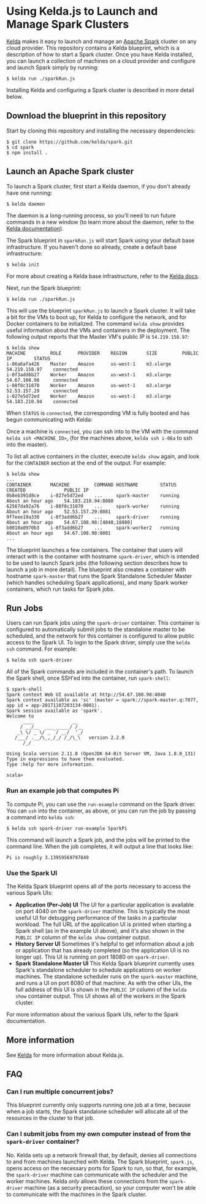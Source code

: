 # Using Kelda.js to Launch and Manage Spark Clusters

[Kelda](http://docs.kelda.io) makes it easy to launch and manage an
[Apache Spark](http://spark.apache.org) cluster on any cloud provider. This
repository contains a Kelda blueprint, which is a description of how to start
a Spark cluster. Once you have Kelda installed, you can launch a collection of
machines on a cloud provider and configure and launch Spark simply by running:

```console
$ kelda run ./sparkRun.js
```

Installing Kelda and configuring a Spark cluster is described in more detail
below.

## Download the blueprint in this repository

Start by cloning this repository and installing the necessary dependencies:

```console
$ git clone https://github.com/kelda/spark.git
$ cd spark
$ npm install .
```

## Launch an Apache Spark cluster

To launch a Spark cluster, first start a Kelda daemon, if you don't already have
one running:

```console
$ kelda daemon
```

The daemon is a long-running process, so you'll need to run future commands in
a new window (to learn more about the daemon, refer to
the [Kelda documentation](http://docs.kelda.io)).

The Spark blueprint in `sparkRun.js` will start Spark using your default base
infrastructure.  If you haven't done so already, create a default base
infrastructure:

```console
$ kelda init
```

For more about creating a Kelda base infrastructure, refer to the
[Kelda docs](http://docs.kelda.io).

Next, run the Spark blueprint:

```console
$ kelda run ./sparkRun.js
```

This will use the blueprint `sparkRun.js` to launch a Spark cluster. It will take a
bit for the VMs to boot up, for Kelda to
configure the network, and for Docker containers to be initialized. The command
`kelda show` provides useful information about the VMs and containers in the
deployment. The following output reports that the Master VM's public IP is
`54.219.158.97`:

```
$ kelda show
MACHINE         ROLE      PROVIDER    REGION       SIZE         PUBLIC IP        STATUS
i-06a6afa426    Master    Amazon      us-west-1    m3.xlarge    54.219.158.97    connected
i-0f3add6b27    Worker    Amazon      us-west-1    m3.xlarge    54.67.108.98     connected
i-08f8c31070    Worker    Amazon      us-west-1    m3.xlarge    52.53.157.29     connected
i-027e5d72ed    Worker    Amazon      us-west-1    m3.xlarge    54.183.210.94    connected
```

When `STATUS` is `connected`, the corresponding VM is fully booted and has begun
communicating with Kelda:

Once a machine is `connected`, you can ssh into to the VM with the command
`kelda ssh <MACHINE_ID>`, (for the machines above, `kelda ssh i-06a` to ssh into
the master).

To list all active containers in the cluster, execute `kelda show` again, and
look for the `CONTAINER` section at the end of the output.  For example:

```
$ kelda show
...
CONTAINER       MACHINE         COMMAND HOSTNAME        STATUS     CREATED              PUBLIC IP
0b8eb391d8ce    i-027e5d72ed    ...     spark-master    running    About an hour ago    54.183.210.94:8080
62567da92a76    i-08f8c31070    ...     spark-worker    running    About an hour ago    52.53.157.29:8081
9f7eee19a330    i-0f3add6b27    ...     spark-driver    running    About an hour ago    54.67.108.98:[4040,18080]
b8010a0970b3    i-0f3add6b27    ...     spark-worker2   running    About an hour ago    54.67.108.98:8081
...
```

The blueprint launches a few containers.  The container that users will interact with
is the container with hostname `spark-driver`, which is intended to be used to launch
Spark jobs (the following section describes how to launch a job in more detail). The
blueprint also creates a container with hostname `spark-master` that runs the Spark
Standalone Scheduler Master (which handles scheduling Spark applications), and many
Spark worker containers, which run tasks for Spark jobs.

## Run Jobs

Users can run Spark jobs using the `spark-driver` container.  This container is configured
to automatically submit jobs to the standalone master to be scheduled, and the network
for this container is configured to allow public access to the Spark UI.  To login to the
Spark driver, simply use the `kelda ssh` command.  For example:

```console
$ kelda ssh spark-driver
```

All of the Spark commands are included in the container's path.  To launch the Spark shell,
once SSH'ed into the container, run `spark-shell`:

```console
$ spark-shell
Spark context Web UI available at http://54.67.108.98:4040
Spark context available as 'sc' (master = spark://spark-master.q:7077, app id = app-20171107203134-0001).
Spark session available as 'spark'.
Welcome to
      ____              __
     / __/__  ___ _____/ /__
    _\ \/ _ \/ _ `/ __/  '_/
   /___/ .__/\_,_/_/ /_/\_\   version 2.2.0
      /_/

Using Scala version 2.11.8 (OpenJDK 64-Bit Server VM, Java 1.8.0_131)
Type in expressions to have them evaluated.
Type :help for more information.

scala>
```

### Run an example job that computes Pi

To compute Pi, you can use the `run-example` command on the Spark driver.
You can `ssh` into the container, as above, or you can run the job by passing a
command into `kelda ssh`:

```console
$ kelda ssh spark-driver run-example SparkPi
```

This command will launch a Spark job, and the jobs will be printed to
the command line.  When the job completes, it will output a line that
looks like:

```console
Pi is roughly 3.13959569797849
```

### Use the Spark UI

The Kelda Spark blueprint opens all of the ports necessary to access the various
Spark UIs:
* **Application (Per-Job) UI** The UI for a particular application is available
on port 4040 on the `spark-driver` machine. This is typically the most useful UI
for debugging performance of the tasks in a particular workload. The full URL
of the application UI is printed when starting a Spark shell (as in the example
UI above), and it's also shown in the `PUBLIC IP` column of the `kelda show`
container output.
* **History Server UI** Sometimes it's helpful to get information about a job or
application that has already completed (so the application UI is no longer up).
This UI is running on port 18080 on `spark-driver`.
* **Spark Standalone Master UI** This Kelda Spark blueprint currently uses
Spark's standalone scheduler to schedule applications on worker machines. The
standalone scheduler runs on the `spark-master` machine, and runs a UI on port
8080 of that machine. As with the other UIs, the full address of this UI is
shown in the `PUBLIC IP` column of the `kelda show` container output. This
UI shows all of the workers in the Spark cluster.

For more information about the various Spark UIs, refer to the Spark
documentation.

## More information
See [Kelda](http://kelda.io) for more information about Kelda.js.

## FAQ

### Can I run multiple concurrent jobs?

This blueprint currently only supports running one job at a time,
because when a job starts, the Spark standalone scheduler will
allocate all of the resources in the cluster to that job.

### Can I submit jobs from my own computer instead of from the `spark-driver` container?

No. Kelda sets up a network firewall that, by default, denies all connections
to and from machines launched with Kelda.  The Spark blueprint, `spark.js`,
opens access on the necessary ports for Spark to run, so that, for example,
the `spark-driver` machine can communicate with the scheduler and the worker
machines. Kelda _only_ allows these connections from the `spark-driver` machine
(as a security precaution), so your computer won't be able to communicate with
the machines in the Spark cluster.
